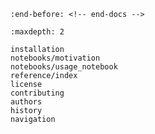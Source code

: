 ```{include} ../README.md
:end-before: <!-- end-docs -->
```

```{toctree}
:maxdepth: 2

installation
notebooks/motivation
notebooks/usage_notebook
reference/index
license
contributing
authors
history
navigation
```

<!-- notebooks/motivation -->
<!-- notebooks/usage_notebook -->
